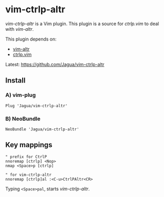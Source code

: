 # vim-ctrlp-altr

*vim-ctrlp-altr* is a Vim plugin. This plugin is a source for *ctrlp.vim* to deal with *vim-altr*.

This plugin depends on:
* [vim-altr](https://github.com/kana/vim-altr)
* [ctrlp.vim](https://github.com/ctrlpvim/ctrlp.vim)

Latest: https://github.com/Jagua/vim-ctrlp-altr



## Install


### A) vim-plug

```vim
Plug 'Jagua/vim-ctrlp-altr'
```


### B) NeoBundle

```vim
NeoBundle 'Jagua/vim-ctrlp-altr'
```


## Key mappings

```vim
" prefix for CtrlP
nnoremap [ctrlp] <Nop>
nmap <Space>p [ctrlp]

" for vim-ctrlp-altr
nnoremap [ctrlp]al :<C-u>CtrlPAltr<CR>
```

Typing `<Space>pal`, starts *vim-ctrlp-altr*.
